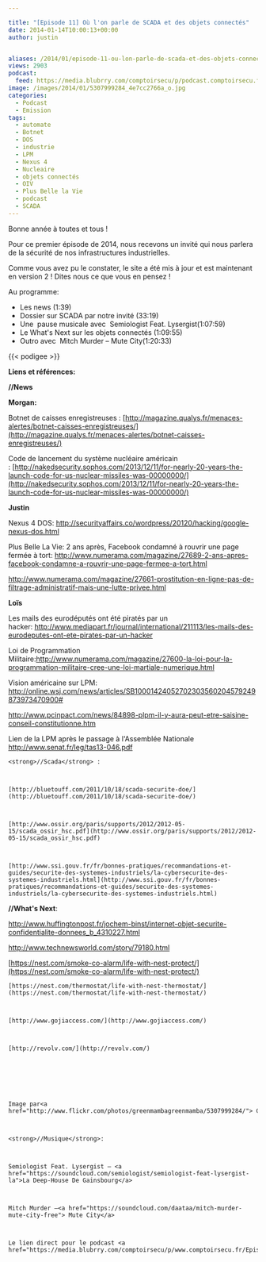 ```yaml
---

title: "[Episode 11] Où l'on parle de SCADA et des objets connectés"
date: 2014-01-14T10:00:13+00:00
author: justin


aliases: /2014/01/episode-11-ou-lon-parle-de-scada-et-des-objets-connectes/
views: 2903
podcast:
  feed: https://media.blubrry.com/comptoirsecu/p/podcast.comptoirsecu.fr/CSEC.EP11.2014-01-13.SCADA.mp3
image: /images/2014/01/5307999284_4e7cc2766a_o.jpg
categories:
  - Podcast
  - Emission
tags:
  - automate
  - Botnet
  - DOS
  - industrie
  - LPM
  - Nexus 4
  - Nucleaire
  - objets connectés
  - OIV
  - Plus Belle la Vie
  - podcast
  - SCADA
---
```

Bonne année à toutes et tous !

Pour ce premier épisode de 2014, nous recevons un invité qui nous parlera de la sécurité de nos infrastructures industrielles.

Comme vous avez pu le constater, le site a été mis à jour et est maintenant en version 2 ! Dites nous ce que vous en pensez !

Au programme:

  * Les news (1:39)
  * Dossier sur SCADA par notre invité (33:19)
  * Une  pause musicale avec  Semiologist Feat. Lysergist(1:07:59)
  * Le What's Next sur les objets connectés (1:09:55)
  * Outro avec  Mitch Murder – Mute City(1:20:33)





  {{< podigee >}}




**Liens et références:**

**//News**

**Morgan:**

Botnet de caisses enregistreuses : [http://magazine.qualys.fr/menaces-alertes/botnet-caisses-enregistreuses/](http://magazine.qualys.fr/menaces-alertes/botnet-caisses-enregistreuses/)


  Code de lancement du système nucléaire américain : [http://nakedsecurity.sophos.com/2013/12/11/for-nearly-20-years-the-launch-code-for-us-nuclear-missiles-was-00000000/](http://nakedsecurity.sophos.com/2013/12/11/for-nearly-20-years-the-launch-code-for-us-nuclear-missiles-was-00000000/)






  <strong>Justin</strong>






  Nexus 4 DOS: <a href="http://securityaffairs.co/wordpress/20120/hacking/google-nexus-dos.html">http://securityaffairs.co/wordpress/20120/hacking/google-nexus-dos.html</a>






  Plus Belle La Vie: 2 ans après, Facebook condamné à rouvrir une page fermée à tort: <a href="http://www.numerama.com/magazine/27689-2-ans-apres-facebook-condamne-a-rouvrir-une-page-fermee-a-tort.html">http://www.numerama.com/magazine/27689-2-ans-apres-facebook-condamne-a-rouvrir-une-page-fermee-a-tort.html</a>






  <a href="http://www.numerama.com/magazine/27661-prostitution-en-ligne-pas-de-filtrage-administratif-mais-une-lutte-privee.html">http://www.numerama.com/magazine/27661-prostitution-en-ligne-pas-de-filtrage-administratif-mais-une-lutte-privee.html</a>






  <strong>Loïs</strong>






  Les mails des eurodéputés ont été piratés par un hacker: <a href="http://www.mediapart.fr/journal/international/211113/les-mails-des-eurodeputes-ont-ete-pirates-par-un-hacker">http://www.mediapart.fr/journal/international/211113/les-mails-des-eurodeputes-ont-ete-pirates-par-un-hacker</a>



  Loi de Programmation Militaire:<a href="http://www.numerama.com/magazine/27600-la-loi-pour-la-programmation-militaire-cree-une-loi-martiale-numerique.html">http://www.numerama.com/magazine/27600-la-loi-pour-la-programmation-militaire-cree-une-loi-martiale-numerique.html</a>



  Vision américaine sur LPM: <a href="http://online.wsj.com/news/articles/SB10001424052702303560204579249873973470900#">http://online.wsj.com/news/articles/SB10001424052702303560204579249873973470900#</a>



  <a href="http://www.pcinpact.com/news/84898-plpm-il-y-aura-peut-etre-saisine-conseil-constitutionne.htm">http://www.pcinpact.com/news/84898-plpm-il-y-aura-peut-etre-saisine-conseil-constitutionne.htm</a>



  Lien de la LPM après le passage à l'Assemblée Nationale <a href=" http://www.senat.fr/leg/tas13-046.pdf">http://www.senat.fr/leg/tas13-046.pdf</a>







    <strong>//Scada</strong> :



    [http://bluetouff.com/2011/10/18/scada-securite-doe/](http://bluetouff.com/2011/10/18/scada-securite-doe/)



    [http://www.ossir.org/paris/supports/2012/2012-05-15/scada_ossir_hsc.pdf](http://www.ossir.org/paris/supports/2012/2012-05-15/scada_ossir_hsc.pdf)



    [http://www.ssi.gouv.fr/fr/bonnes-pratiques/recommandations-et-guides/securite-des-systemes-industriels/la-cybersecurite-des-systemes-industriels.html](http://www.ssi.gouv.fr/fr/bonnes-pratiques/recommandations-et-guides/securite-des-systemes-industriels/la-cybersecurite-des-systemes-industriels.html)







  <strong>//What's Next</strong>:



  <a href="http://www.huffingtonpost.fr/jochem-binst/internet-objet-securite-confidentialite-donnees_b_4310227.html">http://www.huffingtonpost.fr/jochem-binst/internet-objet-securite-confidentialite-donnees_b_4310227.html</a>



  <a href="http://www.technewsworld.com/story/79180.html">http://www.technewsworld.com/story/79180.html</a>



  [https://nest.com/smoke-co-alarm/life-with-nest-protect/](https://nest.com/smoke-co-alarm/life-with-nest-protect/)




    [https://nest.com/thermostat/life-with-nest-thermostat/](https://nest.com/thermostat/life-with-nest-thermostat/)



    [http://www.gojiaccess.com/](http://www.gojiaccess.com/)



    [http://revolv.com/](http://revolv.com/)







    Image par<a href="http://www.flickr.com/photos/greenmambagreenmamba/5307999284/"> Green_Mamba</a>



    <strong>//Musique</strong>:



    Semiologist Feat. Lysergist – <a href="https://soundcloud.com/semiologist/semiologist-feat-lysergist-la">La Deep-House De Gainsbourg</a>



    Mitch Murder –<a href="https://soundcloud.com/daataa/mitch-murder-mute-city-free"> Mute City</a>



    Le lien direct pour le podcast <a href="https://media.blubrry.com/comptoirsecu/p/www.comptoirsecu.fr/Episode/ComptoirSecu_Episode_11_Scada.mp3">ici</a>
